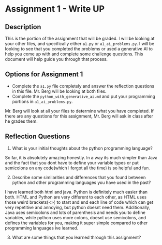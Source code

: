 # Assignment 1 - Write UP

## Description
This is the portion of the assignment that will be graded.  I will be looking at your other files, and specifically either `a1.py` or `a1_ai_problems.py`.  I will be looking to see that you completed the problems or used a generative AI to help you come up with and complete some challenge questions.  This document will help guide you through that process.

## Options for Assignment 1
- Complete the `a1.py` file completely and answer the reflection questions in this file.  Mr. Berg will be looking at both files.
- Complete the `python_with_generative_ai.md` and put your programming portions in `a1_ai_problems.py`.

Mr. Berg will look at all your files to determine what you have completed.  If there are any questions for this assignment, Mr. Berg will ask in class after he grades them.


## Reflection Questions

1. What is your initial thoughts about the python programming language?

So far, it is absolutely amazing honestly. In a way its much simpler than Java and the fact that you dont have to define your variable types or put semicolons on any code(which I forgot all the time) is so helpful and fun.


2. Describe some similarities and differences that you found between python and other programming languages you have used in the past?

I have learned both html and java. Python is definitely much easier than both. HTML and Python are very different to each other, as HTML uses those weird brackets(<>) to start and end each line of code which can get very repetitive and annoying, but python doesnt need them. Additionally, Java uses semicolons and lots of parenthesis and needs you to define variables, while python uses more colons, doesnt use semicolons, and defines the variables for you, making it super simple compared to other programming languages ive learned.


3. What are some things that you learned through this assignment?